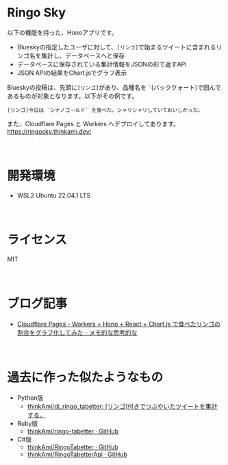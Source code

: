 # Ringo Sky

以下の機能を持った、Honoアプリです。

- Blueskyの指定したユーザに対して、`[リンゴ]`で始まるツイートに含まれるリンゴ名を集計し、データベースへと保存
- データベースに保存されている集計情報をJSONの形で返すAPI
- JSON APIの結果をChart.jsでグラフ表示

  
Blueskyの投稿は、先頭に`[リンゴ]`があり、品種名を `` ` ``(バッククォート)で囲んであるものが対象となります。以下がその例です。

```
[リンゴ]今日は `シナノゴールド` を食べた。シャリシャリしていておいしかった。
```

  
また、Cloudflare Pages と Workers へデプロイしてあります。  
https://ringosky.thinkami.dev/

　
# 開発環境

- WSL2 Ubuntu 22.04.1 LTS


　  
# ライセンス
MIT

　  
# ブログ記事

- [Cloudflare Pages・Workers + Hono + React + Chart.js で食べたリンゴの割合をグラフ化してみた - メモ的な思考的な](https://thinkami.hatenablog.com/entry/2024/07/09/235549)

　
# 過去に作った似たようなもの

- Python版
    - [thinkAmi/dj_ringo_tabetter: [リンゴ]付きでつぶやいたツイートを集計する。](https://github.com/thinkAmi/dj_ringo_tabetter)
- Ruby版
    - [thinkAmi/ringo-tabetter · GitHub](https://github.com/thinkAmi/ringo-tabetter)
- C#版
    - [thinkAmi/RingoTabetter · GitHub](https://github.com/thinkAmi/RingoTabetter)
    - [thinkAmi/RingoTabetterApi · GitHub](https://github.com/thinkAmi/RingoTabetterApi)